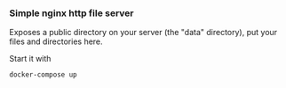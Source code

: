 ### Simple nginx http file server

Exposes a public directory on your server (the "data" directory), put your files and directories here.

Start it with
```
docker-compose up
```
